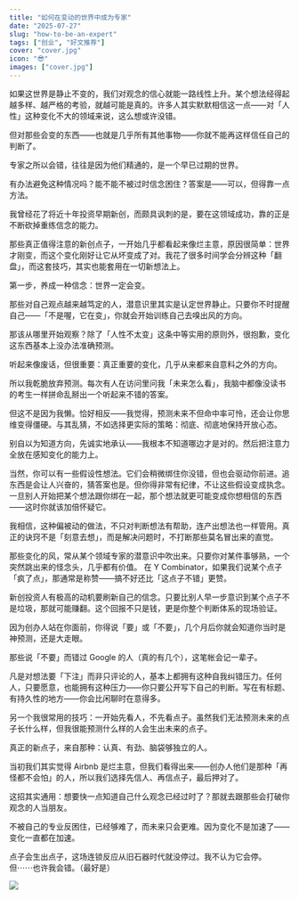 ```yaml
---
title: "如何在变动的世界中成为专家"
date: "2025-07-27"
slug: "how-to-be-an-expert"
tags: ["创业", "好文推荐"]
cover: "cover.jpg"
icon: "😎"
images: ["cover.jpg"]
---
```

如果这世界是静止不变的，我们对观念的信心就能一路线性上升。某个想法经得起越多样、越严格的考验，就越可能是真的。许多人其实默默相信这一点——对「人性」这种变化不大的领域来说，这么想或许没错。



但对那些会变的东西——也就是几乎所有其他事物——你就不能再这样信任自己的判断了。



专家之所以会错，往往是因为他们精通的，是一个早已过期的世界。



有办法避免这种情况吗？能不能不被过时信念困住？答案是——可以，但得靠一点方法。



我曾经花了将近十年投资早期新创，而颇具讽刺的是，要在这领域成功，靠的正是不断砍掉重练信念的能力。



那些真正值得注意的新创点子，一开始几乎都看起来像烂主意，原因很简单：世界才刚变，而这个变化刚好让它从坏变成了对。我花了很多时间学会分辨这种「翻盘」，而这套技巧，其实也能套用在一切新想法上。



第一步，养成一种信念：世界一定会变。



那些对自己观点越来越笃定的人，潜意识里其实是认定世界静止。只要你不时提醒自己——「不是喔，它在变」，你就会开始训练自己去嗅出风的方向。



那该从哪里开始观察？除了「人性不太变」这条中等实用的原则外，很抱歉，变化这东西基本上没办法准确预测。



听起来像废话，但很重要：真正重要的变化，几乎从来都来自意料之外的方向。



所以我乾脆放弃预测。每次有人在访问里问我「未来怎么看」，我脑中都像没读书的考生一样拼命乱掰出一个听起来不错的答案。



但这不是因为我懒。恰好相反——我觉得，预测未来不但命中率可怜，还会让你思维变得僵硬。与其乱猜，不如选择更实际的策略：彻底、彻底地保持开放心态。



别自以为知道方向，先诚实地承认——我根本不知道哪边才是对的。然后把注意力全放在感知变化的能力上。



当然，你可以有一些假设性想法。它们会稍微绑住你没错，但也会驱动你前进。追东西是会让人兴奋的，猜答案也是。但你得非常有纪律，不让这些假设变成执念。
一旦别人开始把某个想法跟你绑在一起，那个想法就更可能变成你想相信的东西——这时你就该加倍怀疑它。



我相信，这种偏被动的做法，不只对判断想法有帮助，连产出想法也一样管用。真正的诀窍不是「刻意去想」，而是解决问题时，不打断那些莫名冒出来的直觉。



那些变化的风，常从某个领域专家的潜意识中吹出来。只要你对某件事够熟，一个突然跳出来的怪念头，几乎都有价值。
在 Y Combinator，如果我们说某个点子「疯了点」，那通常是称赞——搞不好还比「这点子不错」更赞。



新创投资人有极高的动机要刷新自己的信念。只要比别人早一步意识到某个点子不是垃圾，那就可能赚翻。这个回报不只是钱，更是你整个判断体系的现场验证。



因为创办人站在你面前，你得说「要」或「不要」，几个月后你就会知道你当时是神预测，还是大走眼。



那些说「不要」而错过 Google 的人（真的有几个），这笔帐会记一辈子。



凡是对想法要「下注」而非只评论的人，基本上都拥有这种自我纠错压力。任何人，只要愿意，也能拥有这种压力——你只要公开写下自己的判断。写在有标题、有持久性的地方——你会比闲聊时在意得多。



另一个我很常用的技巧：一开始先看人，不先看点子。虽然我们无法预测未来的点子长什么样，但我很能预测什么样的人会生出未来的点子。



真正的新点子，来自那种：认真、有劲、脑袋够独立的人。



当初我们其实觉得 Airbnb 是烂主意，但我们看得出来——创办人他们是那种「再怪都不会怕」的人，所以我们选择先信人、再信点子，最后押对了。



这招其实通用：想要快一点知道自己什么观念已经过时了？那就去跟那些会打破你观念的人当朋友。



不被自己的专业反困住，已经够难了，而未来只会更难。因为变化不是加速了——变化一直都在加速。



点子会生出点子，这场连锁反应从旧石器时代就没停过。我不认为它会停。
但⋯⋯也许我会错。（最好是）




![](https://prod-files-secure.s3.us-west-2.amazonaws.com/112d0858-5090-4d34-a606-b75eb8d65fd2/46476355-9cf3-4e99-9b7a-3531bc426380/1000202064.png?X-Amz-Algorithm=AWS4-HMAC-SHA256&X-Amz-Content-Sha256=UNSIGNED-PAYLOAD&X-Amz-Credential=ASIAZI2LB466YU2UNBSL%2F20251002%2Fus-west-2%2Fs3%2Faws4_request&X-Amz-Date=20251002T081726Z&X-Amz-Expires=3600&X-Amz-Security-Token=IQoJb3JpZ2luX2VjEJD%2F%2F%2F%2F%2F%2F%2F%2F%2F%2FwEaCXVzLXdlc3QtMiJGMEQCIFoX1V8o6oq%2Fvy006xYP91STPrHNPCOOlZXhRP7Zq%2FCuAiB4GpNEVAzAbYkpvOBmV6x38hZ7VXD8FwWh3bXfYJGwkir%2FAwgoEAAaDDYzNzQyMzE4MzgwNSIMd84B7Nq66U62Z5FLKtwDtgVcwC6CBg%2FXhszWgCGf6jvQ%2BeTke0IHuR0vq6dBhwZJDQXktbXdCXUcUrvRdi6RUdrTLWpYAkhy9xRVXvekdrSWSMncdwzArPH9UufWTUUT7C2PtcX0%2FqMoFEya5xPhUXjsDPQVfswtaWSjYqJxtyJ4vN73UcKGTvtyRHvlIa6vysxl1k6vh2lFWFVi%2B%2BYyMIegTh57MpCkHrLrk2Ne%2BND4VXNJ%2FCjVXbcLgeXHZnTMf9w7foQ3AWkplIy7fR5RQpZ8UPM%2Bcz%2BqhjqjPFfg5qcD2mnVtrj5%2F00gIS1j0Bjg0hY7fVMj%2BuavWAedsOH1FpK9PCuX74P0zskRv6IgGMyMJXpFGp1TLP7x3lPUrN%2BlmyoCX72XVOnEf8ALWcntJ7f2RV6Jq7LHPhiuTlh43z%2FiS5Z9ODl%2Bwgb%2B5J9wPgTv%2BQDrhOpNEhobms65G8JpWMqdEQZtmi7k4KWpVsW1tnO%2FDofSs%2F8aokkGA0mi84MH36HCx5QbtSpCg2DYGwnITqtbSLNLQeUHqWDzZqieLjPqeTU%2B8FQKagGO7mRRTlKGOsmKu%2BzbkF%2B8P9I%2BFWi6njGvO2UOrSQJr358Gh8zPw2DgbPTwjjm4cdC7ktwGoF0aPBKG7W1Y3lwkvgwsND4xgY6pgEKbxa7ULpWz4bv848dWZiGGwZ0ZAWfcIt2KMnhk%2F0M%2BV5yZPqIYaB9D0UnsjspY8tjGYVXGEhrjlUCGR5CucyFORcjF17N7bOr98X9vZ9stFeNYb%2BoH1HoJVYb%2FbYV%2BcEl3DLN3fcKfmVNIdeTLpDZQZLX0mkjeSyOm4JyJmcXtg7u%2FXqHYnJW4Eslbm8emwmfcXooQ1F%2B4pv7HoT%2FYFO392aZEY%2FS&X-Amz-Signature=b296d8bb69414e78866693d86996ebd32bde7cf45c04d0870131001413c2fe6e&X-Amz-SignedHeaders=host&x-amz-checksum-mode=ENABLED&x-id=GetObject)

